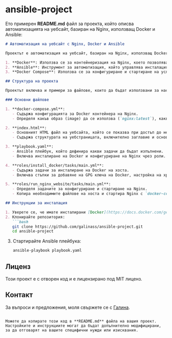 # ansible-project
Ето примерен **README.md** файл за проекта, който описва автоматизацията на уебсайт, базиран на Nginx, използващ Docker и Ansible:

```markdown
# Автоматизация на уебсайт с Nginx, Docker и Ansible

Проектът е автоматизация на уебсайт, базиран на Nginx, използващ Docker и Ansible. Основната му цел е да улесни разгръщането и управлението на уебсайта чрез следните ключови компоненти:

1. **Docker**: Използва се за контейнеризация на Nginx, което позволява изолирана и повтаряема среда за уебсайта.
2. **Ansible**: Инструмент за автоматизация, който управлява инсталацията на Docker и конфигурацията на Nginx. С него се осъществяват автоматични задачи, като копиране на необходимите файлове (например `index.html` и `docker-compose.yml`) и стартиране на Nginx.
3. **Docker Compose**: Използва се за конфигуриране и стартиране на услугата Nginx в контейнера с необходимите настройки.

## Структура на проекта

Проектът включва и примери за файлове, които да бъдат използвани за настройка и конфигурация, като `docker-compose.yml` и `index.html`, което позволява лесно разгръщане и управление на уебсайта.

### Основни файлове

1. **docker-compose.yml**:
   - Съдържа конфигурацията за Docker контейнера на Nginx.
   - Определя какъв образ (image) да се използва (`nginx:latest`), какви портове да бъдат свързани (например, 80:80), и къде да се намират локалните файлове (като `index.html`), които да се копират в контейнера.

2. **index.html**:
   - Основният HTML файл на уебсайта, който се показва при достъп до него.
   - Съдържа структурата на уебстраницата, включително заглавие и основно съдържание.

3. **playbook.yaml**:
   - Ansible плейбук, който дефинира какви задачи да бъдат изпълнени.
   - Включва инсталиране на Docker и конфигуриране на Nginx чрез роли.

4. **roles/install_docker/tasks/main.yml**:
   - Съдържа задачи за инсталиране на Docker на хоста.
   - Включва стъпки за добавяне на GPG ключа на Docker, настройка на хранилището и инсталиране на Docker Engine и Docker Compose.

5. **roles/run_nginx_website/tasks/main.yml**:
   - Определя задачите за конфигуриране и стартиране на Nginx.
   - Копира необходимите файлове на хоста и стартира Nginx с `docker-compose`.

## Инструкции за инсталация

1. Уверете се, че имате инсталирани [Docker](https://docs.docker.com/get-docker/) и [Ansible](https://docs.ansible.com/ansible/latest/installation_guide/intro_installation.html).
2. Клонирайте репозитория:
   ```bash
   git clone https://github.com/galinass/ansible-project.git
   cd ansible-project
   ```
3. Стартирайте Ansible плейбука:
   ```bash
   ansible-playbook playbook.yaml
   ```

## Лиценз

Този проект е с отворен код и е лицензирано под MIT лиценз.

## Контакт

За въпроси и предложения, моля свържете се с [Галина](mailto:gistoianova@gmail.com).
```

Можете да копирате този код в **README.md** файла на вашия проект. Настройките и инструкциите могат да бъдат допълнително модифицирани, за да отговарят на вашите специфични нужди или изисквания.
